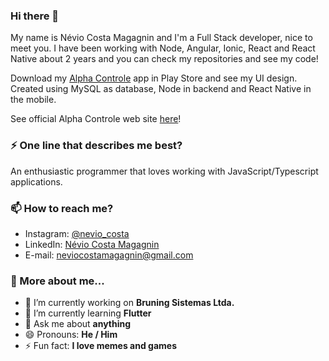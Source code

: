 ### Hi there 👋

My name is Névio Costa Magagnin and I'm a Full Stack developer, nice to meet you. I have been working with Node, Angular, Ionic, React and React Native about 2 years and you can check my repositories and see my code!

Download my [Alpha Controle](https://play.google.com/store/apps/details?id=com.hakaisoftwares.alphacontrole) app in Play Store and see my UI design. Created using MySQL as database, Node in backend and React Native in the mobile.

See official Alpha Controle web site [here](https://main.d35imh2be3wn9j.amplifyapp.com/alpha-controle)!

### :zap: One line that describes me best?

An enthusiastic programmer that loves working with JavaScript/Typescript applications.

### :mailbox: How to reach me?

- Instagram: [@nevio_costa](https://www.instagram.com/nevio_costa/)
- LinkedIn: [Névio Costa Magagnin](https://www.linkedin.com/in/n%C3%A9vio-magagnin-045710177/)
- E-mail: neviocostamagagnin@gmail.com

### :pushpin: More about me...

- 🔭 I’m currently working on **Bruning Sistemas Ltda.**
- 🌱 I’m currently learning **Flutter**
- 💬 Ask me about **anything**
- 😄 Pronouns: **He / Him**
- ⚡ Fun fact: **I love memes and games**
